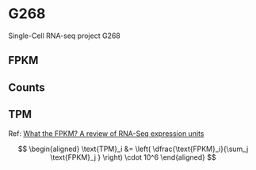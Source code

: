 # G268
Single-Cell RNA-seq project G268

## FPKM


## Counts


## TPM
Ref: [What the FPKM? A review of RNA-Seq expression units](https://haroldpimentel.wordpress.com/2014/05/08/what-the-fpkm-a-review-rna-seq-expression-units/)

$$ \begin{aligned} \text{TPM}_i &= \left( \dfrac{\text{FPKM}_i}{\sum_j \text{FPKM}_j } \right) \cdot 10^6 \end{aligned} $$

